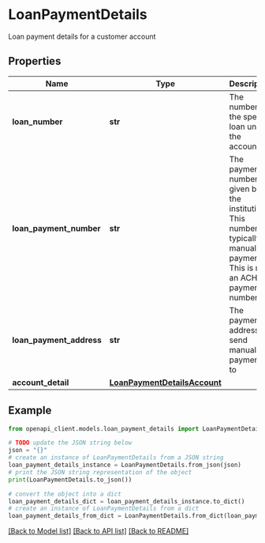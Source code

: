 # LoanPaymentDetails

Loan payment details for a customer account

## Properties

Name | Type | Description | Notes
------------ | ------------- | ------------- | -------------
**loan_number** | **str** | The number of the specific loan under the account. | 
**loan_payment_number** | **str** | The payment number given by the institution. This number is typically for manual payments. This is not an ACH payment number. | 
**loan_payment_address** | **str** | The payment address to send manual payments to | 
**account_detail** | [**LoanPaymentDetailsAccount**](LoanPaymentDetailsAccount.md) |  | [optional] 

## Example

```python
from openapi_client.models.loan_payment_details import LoanPaymentDetails

# TODO update the JSON string below
json = "{}"
# create an instance of LoanPaymentDetails from a JSON string
loan_payment_details_instance = LoanPaymentDetails.from_json(json)
# print the JSON string representation of the object
print(LoanPaymentDetails.to_json())

# convert the object into a dict
loan_payment_details_dict = loan_payment_details_instance.to_dict()
# create an instance of LoanPaymentDetails from a dict
loan_payment_details_from_dict = LoanPaymentDetails.from_dict(loan_payment_details_dict)
```
[[Back to Model list]](../README.md#documentation-for-models) [[Back to API list]](../README.md#documentation-for-api-endpoints) [[Back to README]](../README.md)


